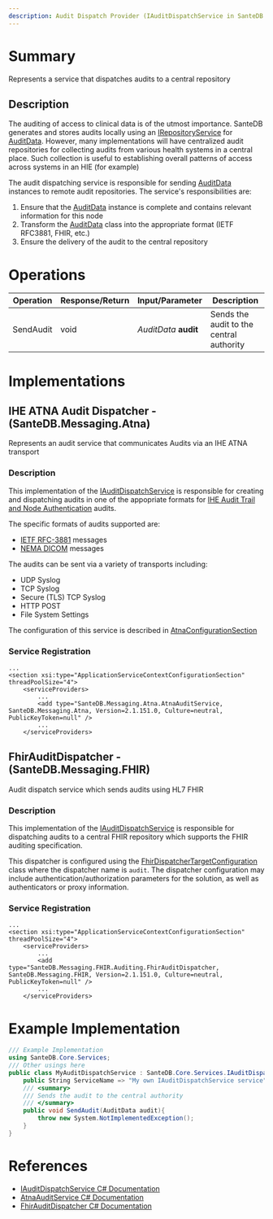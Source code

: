 ```yaml
---
description: Audit Dispatch Provider (IAuditDispatchService in SanteDB.Core.Api)
---
```


# Summary
Represents a service that dispatches audits to a central repository

## Description
The auditing of access to clinical data is of the utmost importance. SanteDB generates 
            and stores audits locally using an [IRepositoryService](http://santesuite.org/assets/doc/net/html/T_SanteDB_Core_Services_IRepositoryService.htm) for [AuditData](http://santesuite.org/assets/doc/net/html/T_SanteDB_Core_Auditing_AuditData.htm). However, 
            many implementations will have centralized audit repositories for collecting audits from various health
            systems in a central place. Such collection is useful to establishing overall patterns of access
            across systems in an HIE (for example)

The audit dispatching service is responsible for sending [AuditData](http://santesuite.org/assets/doc/net/html/T_SanteDB_Core_Auditing_AuditData.htm) instances to remote
            audit repositories. The service's responsibilities are:

1. Ensure that the [AuditData](http://santesuite.org/assets/doc/net/html/T_SanteDB_Core_Auditing_AuditData.htm) instance is complete and contains relevant information for this node
1. Transform the [AuditData](http://santesuite.org/assets/doc/net/html/T_SanteDB_Core_Auditing_AuditData.htm) class into the appropriate format (IETF RFC3881, FHIR, etc.)
1. Ensure the delivery of the audit to the central repository

# Operations

|Operation|Response/Return|Input/Parameter|Description|
|-|-|-|-|
|SendAudit|void|*AuditData* **audit**|Sends the audit to the central authority|

# Implementations


## IHE ATNA Audit Dispatcher - (SanteDB.Messaging.Atna)
Represents an audit service that communicates Audits via an IHE ATNA transport
### Description
This implementation of the [IAuditDispatchService](http://santesuite.org/assets/doc/net/html/T_SanteDB_Core_Services_IAuditDispatchService.htm) is responsible for 
            creating and dispatching audits in one of the appopriate formats for [IHE Audit Trail and Node Authentication](https://profiles.ihe.net/ITI/TF/Volume1/ch-9.html)
            audits.

The specific formats of audits supported are:

* [IETF RFC-3881](https://tools.ietf.org/html/rfc3881) messages
* [NEMA DICOM](https://dicom.nema.org/medical/dicom/current/output/chtml/part15/sect_A.5.html) messages


The audits can be sent via a variety of transports including:

* UDP Syslog
* TCP Syslog
* Secure (TLS) TCP Syslog
* HTTP POST
* File System Settings


The configuration of this service is described in [AtnaConfigurationSection](http://santesuite.org/assets/doc/net/html/T_SanteDB_Messaging_Atna_Configuration_AtnaConfigurationSection.htm)

### Service Registration
```markup
...
<section xsi:type="ApplicationServiceContextConfigurationSection" threadPoolSize="4">
	<serviceProviders>
		...
		<add type="SanteDB.Messaging.Atna.AtnaAuditService, SanteDB.Messaging.Atna, Version=2.1.151.0, Culture=neutral, PublicKeyToken=null" />
		...
	</serviceProviders>
```

## FhirAuditDispatcher - (SanteDB.Messaging.FHIR)
Audit dispatch service which sends audits using HL7 FHIR
### Description
This implementation of the [IAuditDispatchService](http://santesuite.org/assets/doc/net/html/T_SanteDB_Core_Services_IAuditDispatchService.htm) is responsible for dispatching audits to a central
            FHIR repository which supports the FHIR auditing specification.

This dispatcher is configured using the [FhirDispatcherTargetConfiguration](http://santesuite.org/assets/doc/net/html/T_SanteDB_Messaging_FHIR_Configuration_FhirDispatcherTargetConfiguration.htm) class where the dispatcher name
            is ```audit```. The dispatcher configuration may include authentication/authorization parameters for the solution, as well
            as authenticators or proxy information.

### Service Registration
```markup
...
<section xsi:type="ApplicationServiceContextConfigurationSection" threadPoolSize="4">
	<serviceProviders>
		...
		<add type="SanteDB.Messaging.FHIR.Auditing.FhirAuditDispatcher, SanteDB.Messaging.FHIR, Version=2.1.151.0, Culture=neutral, PublicKeyToken=null" />
		...
	</serviceProviders>
```
# Example Implementation
```csharp
/// Example Implementation
using SanteDB.Core.Services;
/// Other usings here
public class MyAuditDispatchService : SanteDB.Core.Services.IAuditDispatchService { 
	public String ServiceName => "My own IAuditDispatchService service";
	/// <summary>
	/// Sends the audit to the central authority
	/// </summary>
	public void SendAudit(AuditData audit){
		throw new System.NotImplementedException();
	}
}
```

# References

* [IAuditDispatchService C# Documentation](http://santesuite.org/assets/doc/net/html/T_SanteDB_Core_Services_IAuditDispatchService.htm)
* [AtnaAuditService C# Documentation](http://santesuite.org/assets/doc/net/html/T_SanteDB_Messaging_Atna_AtnaAuditService.htm)
* [FhirAuditDispatcher C# Documentation](http://santesuite.org/assets/doc/net/html/T_SanteDB_Messaging_FHIR_Auditing_FhirAuditDispatcher.htm)
